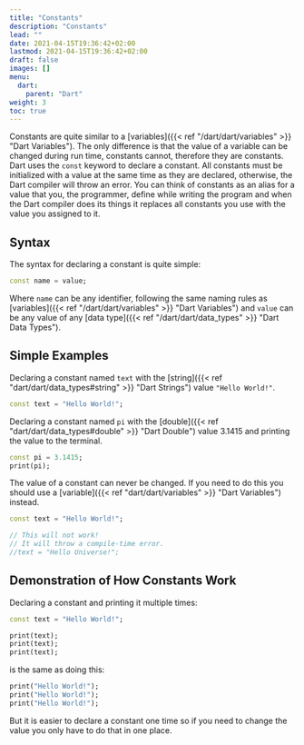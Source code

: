 ```yaml
---
title: "Constants"
description: "Constants"
lead: ""
date: 2021-04-15T19:36:42+02:00
lastmod: 2021-04-15T19:36:42+02:00
draft: false
images: []
menu: 
  dart:
    parent: "Dart"
weight: 3
toc: true
---
```


Constants are quite similar to a [variables]({{< ref "/dart/dart/variables" >}} "Dart Variables"). The only difference is that the value of a variable can be changed during run time, constants cannot, therefore they are constants. Dart uses the `const` keyword to declare a constant. All constants must be initialized with a value at the same time as they are declared, otherwise, the Dart compiler will throw an error. You can think of constants as an alias for a value that you, the programmer, define while writing the program and when the Dart compiler does its things it replaces all constants you use with the value you assigned to it.

## Syntax

The syntax for declaring a constant is quite simple:

```dart
const name = value;
```

Where `name` can be any identifier, following the same naming rules as [variables]({{< ref "/dart/dart/variables" >}} "Dart Variables") and `value` can be any value of any [data type]({{< ref "/dart/dart/data_types" >}} "Dart Data Types").

## Simple Examples

Declaring a constant named `text` with the [string]({{< ref "dart/dart/data_types#string" >}} "Dart Strings") value `"Hello World!"`.

```dart
const text = "Hello World!";
```

Declaring a constant named `pi` with the [double]({{< ref "dart/dart/data_types#double" >}} "Dart Double") value 3.1415 and printing the value to the terminal.

```dart
const pi = 3.1415;
print(pi);
```

The value of a constant can never be changed. If you need to do this you should use a [variable]({{< ref "dart/dart/variables" >}} "Dart Variables") instead.

```dart
const text = "Hello World!";

// This will not work!
// It will throw a compile-time error.
//text = "Hello Universe!";
```

## Demonstration of How Constants Work

Declaring a constant and printing it multiple times:

```dart
const text = "Hello World!";

print(text);
print(text);
print(text);
```

is the same as doing this:

```dart
print("Hello World!");
print("Hello World!");
print("Hello World!");
```

But it is easier to declare a constant one time so if you need to change the value you only have to do that in one place.
